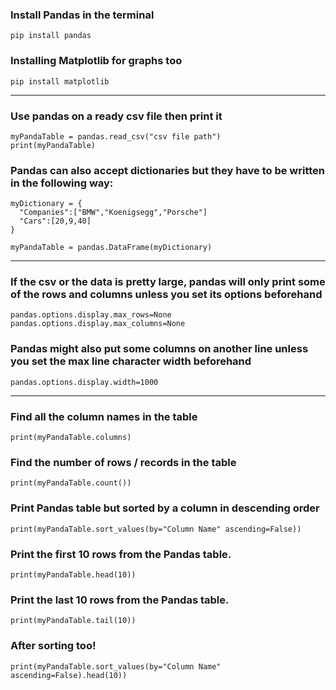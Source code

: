 ### Install Pandas in the terminal
`pip install pandas`
### Installing Matplotlib for graphs too
`pip install matplotlib`

---

### Use pandas on a ready csv file then print it
```
myPandaTable = pandas.read_csv("csv file path")
print(myPandaTable)
```
### Pandas can also accept dictionaries but they have to be written in the following way:
```
myDictionary = {
  "Companies":["BMW","Koenigsegg","Porsche"]
  "Cars":[20,9,40]
}

myPandaTable = pandas.DataFrame(myDictionary)
```

---

### If the csv or the data is pretty large, pandas will only print some of the rows and columns unless you set its options beforehand
```
pandas.options.display.max_rows=None
pandas.options.display.max_columns=None
```
### Pandas might also put some columns on another line unless you set the max line character width beforehand
```
pandas.options.display.width=1000
```

---

### Find all the column names in the table
```
print(myPandaTable.columns)
```
### Find the number of rows / records in the table
```
print(myPandaTable.count())
```
### Print Pandas table but sorted by a column in descending order
```
print(myPandaTable.sort_values(by="Column Name" ascending=False))
```
### Print the first 10 rows from the Pandas table.
```
print(myPandaTable.head(10))
```
### Print the last 10 rows from the Pandas table.
```
print(myPandaTable.tail(10))
```
### After sorting too!
```
print(myPandaTable.sort_values(by="Column Name" ascending=False).head(10))
```
